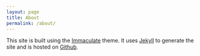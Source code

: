 ```yaml
---
layout: page
title: About
permalink: /about/
---
```


This site is built using the [Immaculate](https://github.com/siawyoung/immaculate)
theme.  It uses [Jekyll](https://jekyllrb.com/) to generate the site and is hosted
on [Github](https://github.com).
